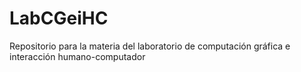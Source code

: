 # LabCGeiHC
Repositorio para la materia del laboratorio de computación gráfica e interacción humano-computador

